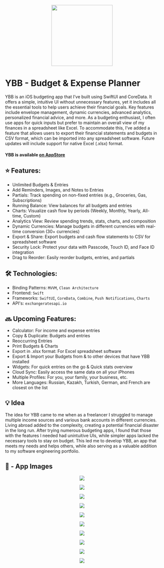 <p align="center">
<img src=https://github.com/AisultanAskarov/YBB-YourBudgetBuddy/assets/36818367/7d7214c2-6e99-4627-a57b-fe82079aba4a width="200" height="200">
</p>

# YBB - Budget & Expense Planner

YBB is an iOS budgeting app that I’ve built using SwiftUI and CoreData. It offers a simple, intuitive UI without unnecessary features, yet it includes all the essential tools to help users achieve their financial goals. Key features include envelope management, dynamic currencies, advanced analytics, personalized financial advice, and more. As a budgeting enthusiast, I often use apps for quick inputs but prefer to maintain an overall view of my finances in a spreadsheet like Excel. To accommodate this, I’ve added a feature that allows users to export their financial statements and budgets in CSV format, which can be imported into any spreadsheet software. Future updates will include support for native Excel (.xlsx) format.

#### YBB is available [on AppStore](https://apps.apple.com/us/app/ybb-budget-expense-planner/id6467672552)

## ⭐️ Features:

- Unlimited Budgets & Entries
- Add Reminders, Images, and Notes to Entries
- Partials: Track spending on non-fixed entries (e.g., Groceries, Gas, Subscriptions)
- Running Balance: View balances for all budgets and entries
- Charts: Visualize cash flow by periods (Weekly, Monthly, Yearly, All-time, Custom)
- Analytics View: Review spending trends, stats, charts, and composition
- Dynamic Currencies: Manage budgets in different currencies with real-time conversion (30+ currencies)
- Export & Share: Export budgets and cash flow statements to CSV for spreadsheet software
- Security Lock: Protect your data with Passcode, Touch ID, and Face ID integration
- Drag to Reorder: Easily reorder budgets, entries, and partials

## 🛠️ Technologies:

- Binding Patterns: `MVVM`, `Clean Architecture`
- Frontend: `Swift`
- Frameworks: `SwiftUI`, `CoreData`, `Combine`, `Push Notifications`, `Charts`
- API's: `exchangeratesapi.io`

## 🔜 Upcoming Features:

- Calculator: For income and expense entries
- Copy & Duplicate: Budgets and entries
- Reoccurring Entries
- Print Budgets & Charts
- Export in .xlsx format: For Excel spreadsheet software
- Export & Import your Budgets from & to other devices that have YBB installed
- Widgets: For quick entries on the go & Quick stats overview
- Cloud Sync: Easily access the same data on all your iPhones
- Multiple Profiles: For you, your family, your business, etc.
- More Languages: Russian, Kazakh, Turkish, German, and French are closest on the list

## 💡 Idea

The idea for YBB came to me when as a freelancer I struggled to manage multiple income sources and various bank accounts in different currencies. Living abroad added to the complexity, creating a potential financial disaster in the long run. After trying numerous budgeting apps, I found that those with the features I needed had unintuitive UIs, while simpler apps lacked the necessary tools to stay on budget. This led me to develop YBB, an app that meets my needs and helps others, while also serving as a valuable addition to my software engineering portfolio.

## 📸 - App Images

<p align="center">
<img src=https://github.com/AisultanAskarov/YBB-YourBudgetBuddy/assets/36818367/6d4b6d82-b9c1-418f-834f-9145ae6e3fe7>
</p>

<p align="center">
<img src=https://github.com/AisultanAskarov/YBB-YourBudgetBuddy/assets/36818367/240caa75-69aa-41b1-a05c-50ca200338f7>
</p>

<p align="center">
<img src=https://github.com/AisultanAskarov/YBB-YourBudgetBuddy/assets/36818367/b0aab1e6-ab3a-4805-9a41-841fca3dd6bb>
</p>

<p align="center">
<img src=https://github.com/AisultanAskarov/YBB-YourBudgetBuddy/assets/36818367/df15b849-582c-4897-b617-71b29272f763>
</p>

<p align="center">
<img src=https://github.com/AisultanAskarov/YBB-YourBudgetBuddy/assets/36818367/5addd985-8c40-4eab-a331-6f6f612dbad9>
</p>

<p align="center">
<img src=https://github.com/AisultanAskarov/YBB-YourBudgetBuddy/assets/36818367/e98bb693-75bc-48a6-ae50-8faa79029624>
</p>

<p align="center">
<img src=https://github.com/AisultanAskarov/YBB-YourBudgetBuddy/assets/36818367/63703628-92d0-4314-98d8-f0837b9623ae>
</p>

<p align="center">
<img src=https://github.com/AisultanAskarov/YBB-YourBudgetBuddy/assets/36818367/15d30553-64f4-475f-a0e1-fec3e5974166>
</p>

<p align="center">
<img src=https://github.com/AisultanAskarov/YBB-YourBudgetBuddy/assets/36818367/f604e84b-c856-42a6-9d62-c5a787e6375e>
</p>

<p align="center">
<img src=https://github.com/AisultanAskarov/YBB-YourBudgetBuddy/assets/36818367/4426954a-8959-4719-849e-4a1e0679ae6e>
</p>

